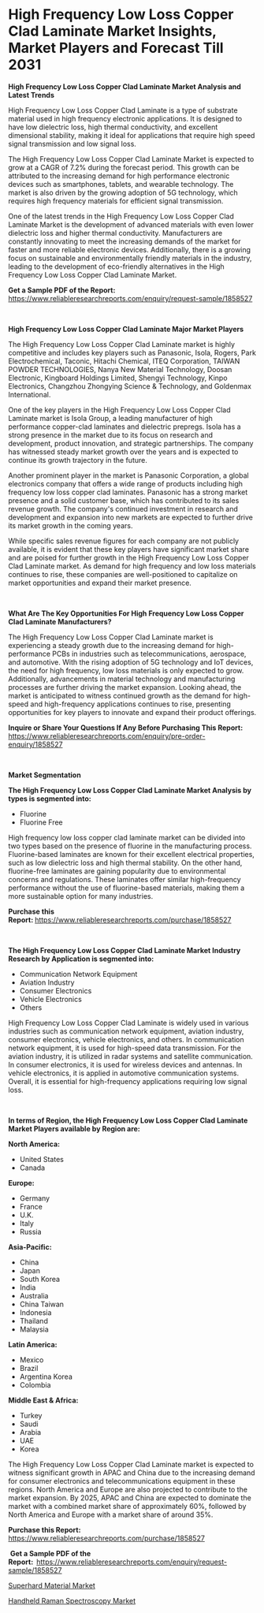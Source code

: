 <p><h1>High Frequency Low Loss Copper Clad Laminate Market Insights, Market Players and Forecast Till 2031</h1></p><p><strong>High Frequency Low Loss Copper Clad Laminate Market Analysis and Latest Trends</strong></p>
<p><p>High Frequency Low Loss Copper Clad Laminate is a type of substrate material used in high frequency electronic applications. It is designed to have low dielectric loss, high thermal conductivity, and excellent dimensional stability, making it ideal for applications that require high speed signal transmission and low signal loss.</p><p>The High Frequency Low Loss Copper Clad Laminate Market is expected to grow at a CAGR of 7.2% during the forecast period. This growth can be attributed to the increasing demand for high performance electronic devices such as smartphones, tablets, and wearable technology. The market is also driven by the growing adoption of 5G technology, which requires high frequency materials for efficient signal transmission.</p><p>One of the latest trends in the High Frequency Low Loss Copper Clad Laminate Market is the development of advanced materials with even lower dielectric loss and higher thermal conductivity. Manufacturers are constantly innovating to meet the increasing demands of the market for faster and more reliable electronic devices. Additionally, there is a growing focus on sustainable and environmentally friendly materials in the industry, leading to the development of eco-friendly alternatives in the High Frequency Low Loss Copper Clad Laminate Market.</p></p>
<p><strong>Get a Sample PDF of the Report:&nbsp;</strong> <a href="https://www.reliableresearchreports.com/enquiry/request-sample/1858527">https://www.reliableresearchreports.com/enquiry/request-sample/1858527</a></p>
<p>&nbsp;</p>
<p><strong>High Frequency Low Loss Copper Clad Laminate Major Market Players</strong></p>
<p><p>The High Frequency Low Loss Copper Clad Laminate market is highly competitive and includes key players such as Panasonic, Isola, Rogers, Park Electrochemical, Taconic, Hitachi Chemical, ITEQ Corporation, TAIWAN POWDER TECHNOLOGIES, Nanya New Material Technology, Doosan Electronic, Kingboard Holdings Limited, Shengyi Technology, Kinpo Electronics, Changzhou Zhongying Science & Technology, and Goldenmax International.</p><p>One of the key players in the High Frequency Low Loss Copper Clad Laminate market is Isola Group, a leading manufacturer of high performance copper-clad laminates and dielectric prepregs. Isola has a strong presence in the market due to its focus on research and development, product innovation, and strategic partnerships. The company has witnessed steady market growth over the years and is expected to continue its growth trajectory in the future.</p><p>Another prominent player in the market is Panasonic Corporation, a global electronics company that offers a wide range of products including high frequency low loss copper clad laminates. Panasonic has a strong market presence and a solid customer base, which has contributed to its sales revenue growth. The company's continued investment in research and development and expansion into new markets are expected to further drive its market growth in the coming years.</p><p>While specific sales revenue figures for each company are not publicly available, it is evident that these key players have significant market share and are poised for further growth in the High Frequency Low Loss Copper Clad Laminate market. As demand for high frequency and low loss materials continues to rise, these companies are well-positioned to capitalize on market opportunities and expand their market presence.</p></p>
<p>&nbsp;</p>
<p><strong>What Are The Key Opportunities For High Frequency Low Loss Copper Clad Laminate Manufacturers?</strong></p>
<p><p>The High Frequency Low Loss Copper Clad Laminate market is experiencing a steady growth due to the increasing demand for high-performance PCBs in industries such as telecommunications, aerospace, and automotive. With the rising adoption of 5G technology and IoT devices, the need for high frequency, low loss materials is only expected to grow. Additionally, advancements in material technology and manufacturing processes are further driving the market expansion. Looking ahead, the market is anticipated to witness continued growth as the demand for high-speed and high-frequency applications continues to rise, presenting opportunities for key players to innovate and expand their product offerings.</p></p>
<p><strong>Inquire or Share Your Questions If Any Before Purchasing This Report:</strong> <a href="https://www.reliableresearchreports.com/enquiry/pre-order-enquiry/1858527">https://www.reliableresearchreports.com/enquiry/pre-order-enquiry/1858527</a></p>
<p>&nbsp;</p>
<p><strong>Market Segmentation</strong></p>
<p><strong>The High Frequency Low Loss Copper Clad Laminate Market Analysis by types is segmented into:</strong></p>
<p><ul><li>Fluorine</li><li>Fluorine Free</li></ul></p>
<p><p>High frequency low loss copper clad laminate market can be divided into two types based on the presence of fluorine in the manufacturing process. Fluorine-based laminates are known for their excellent electrical properties, such as low dielectric loss and high thermal stability. On the other hand, fluorine-free laminates are gaining popularity due to environmental concerns and regulations. These laminates offer similar high-frequency performance without the use of fluorine-based materials, making them a more sustainable option for many industries.</p></p>
<p><strong>Purchase this Report:&nbsp;</strong><a href="https://www.reliableresearchreports.com/purchase/1858527">https://www.reliableresearchreports.com/purchase/1858527</a></p>
<p>&nbsp;</p>
<p><strong>The High Frequency Low Loss Copper Clad Laminate Market Industry Research by Application is segmented into:</strong></p>
<p><ul><li>Communication Network Equipment</li><li>Aviation Industry</li><li>Consumer Electronics</li><li>Vehicle Electronics</li><li>Others</li></ul></p>
<p><p>High Frequency Low Loss Copper Clad Laminate is widely used in various industries such as communication network equipment, aviation industry, consumer electronics, vehicle electronics, and others. In communication network equipment, it is used for high-speed data transmission. For the aviation industry, it is utilized in radar systems and satellite communication. In consumer electronics, it is used for wireless devices and antennas. In vehicle electronics, it is applied in automotive communication systems. Overall, it is essential for high-frequency applications requiring low signal loss.</p></p>
<p>&nbsp;</p>
<p><strong>In terms of Region, the High Frequency Low Loss Copper Clad Laminate Market Players available by Region are:</strong></p>
<p>
    <p> <strong> North America: </strong>
        <ul>
            <li>United States</li>
            <li>Canada</li>
        </ul>
        </p> 
    <p> <strong> Europe: </strong>
        <ul>
            <li>Germany</li>
            <li>France</li>
            <li>U.K.</li>
            <li>Italy</li>
            <li>Russia</li>
        </ul>
        </p> 
    <p> <strong> Asia-Pacific: </strong>
        <ul>
            <li>China</li>
            <li>Japan</li>
            <li>South Korea</li>
            <li>India</li>
            <li>Australia</li>
            <li>China Taiwan</li>
            <li>Indonesia</li>
            <li>Thailand</li>
            <li>Malaysia</li>
        </ul>
        </p> 
    <p> <strong> Latin America: </strong>
        <ul>
            <li>Mexico</li>
            <li>Brazil</li>
            <li>Argentina Korea</li>
            <li>Colombia</li>
        </ul>
        </p> 
    <p> <strong> Middle East & Africa: </strong>
        <ul>
            <li>Turkey</li>
            <li>Saudi</li>
            <li>Arabia</li>
            <li>UAE</li>
            <li>Korea</li>
        </ul>
    </p>
    </p>
<p><p>The High Frequency Low Loss Copper Clad Laminate market is expected to witness significant growth in APAC and China due to the increasing demand for consumer electronics and telecommunications equipment in these regions. North America and Europe are also projected to contribute to the market expansion. By 2025, APAC and China are expected to dominate the market with a combined market share of approximately 60%, followed by North America and Europe with a market share of around 35%.</p></p>
<p><strong>Purchase this Report: </strong><a href="https://www.reliableresearchreports.com/purchase/1858527">https://www.reliableresearchreports.com/purchase/1858527</a></p>
<p>&nbsp;<strong>Get a Sample PDF of the Report:&nbsp;&nbsp;</strong><a href="https://www.reliableresearchreports.com/enquiry/request-sample/1858527">https://www.reliableresearchreports.com/enquiry/request-sample/1858527</a></p>
<p><strong></strong></p>
<p><p><a href="https://three-jumbo-f6d.notion.site/Superhard-Material-Market-A-Comprehensive-Report-of-its-Market-Share-Growth-Trends-2024-2031-2f3a3c75e5ad444883843e82dd671a8c">Superhard Material Market</a></p><p><a href="https://view.publitas.com/reportprime-1/handheld-raman-spectroscopy-market-size-market-share-and-global-market-analysis-report-2024-2031/">Handheld Raman Spectroscopy Market</a></p></p>